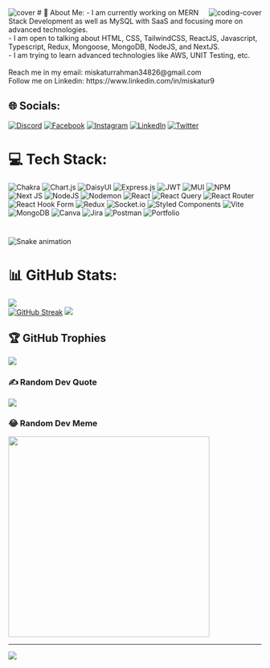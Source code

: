 <img src="https://i.ibb.co/hMfJxhH/Add-a-heading-1.png" alt="cover" />

<img align="right" src="https://media.tenor.com/qJ5evVs-_uUAAAAC/coding.gif" alt="coding-cover"/>
# 💫 About Me:
- I am currently working on MERN Stack Development as well as MySQL with SaaS and focusing more on advanced technologies.<br>- I am open to talking about HTML, CSS, TailwindCSS, ReactJS, Javascript, Typescript, Redux, Mongoose, MongoDB, NodeJS, and NextJS.<br>- I am trying to learn advanced technologies like AWS, UNIT Testing, etc.<br><br>Reach me in my email: miskaturrahman34826@gmail.com<br>Follow me on Linkedin: https://www.linkedin.com/in/miskatur9


## 🌐 Socials:
[![Discord](https://img.shields.io/badge/Discord-%237289DA.svg?logo=discord&logoColor=white)](https://discord.gg/miskatur9) [![Facebook](https://img.shields.io/badge/Facebook-%231877F2.svg?logo=Facebook&logoColor=white)](https://facebook.com/miskatur9) [![Instagram](https://img.shields.io/badge/Instagram-%23E4405F.svg?logo=Instagram&logoColor=white)](https://instagram.com/miska_rah_man) [![LinkedIn](https://img.shields.io/badge/LinkedIn-%230077B5.svg?logo=linkedin&logoColor=white)](https://linkedin.com/in/miskatur9) [![Twitter](https://img.shields.io/badge/Twitter-%231DA1F2.svg?logo=Twitter&logoColor=white)](https://twitter.com/Miskatur_9) 

# 💻 Tech Stack:
![Chakra](https://img.shields.io/badge/chakra-%234ED1C5.svg?style=flat-square&logo=chakraui&logoColor=white) ![Chart.js](https://img.shields.io/badge/chart.js-F5788D.svg?style=flat-square&logo=chart.js&logoColor=white) ![DaisyUI](https://img.shields.io/badge/daisyui-5A0EF8?style=flat-square&logo=daisyui&logoColor=white) ![Express.js](https://img.shields.io/badge/express.js-%23404d59.svg?style=flat-square&logo=express&logoColor=%2361DAFB) ![JWT](https://img.shields.io/badge/JWT-black?style=flat-square&logo=JSON%20web%20tokens) ![MUI](https://img.shields.io/badge/MUI-%230081CB.svg?style=flat-square&logo=mui&logoColor=white) ![NPM](https://img.shields.io/badge/NPM-%23CB3837.svg?style=flat-square&logo=npm&logoColor=white) ![Next JS](https://img.shields.io/badge/Next-black?style=flat-square&logo=next.js&logoColor=white) ![NodeJS](https://img.shields.io/badge/node.js-6DA55F?style=flat-square&logo=node.js&logoColor=white) ![Nodemon](https://img.shields.io/badge/NODEMON-%23323330.svg?style=flat-square&logo=nodemon&logoColor=%BBDEAD) ![React](https://img.shields.io/badge/react-%2320232a.svg?style=flat-square&logo=react&logoColor=%2361DAFB) ![React Query](https://img.shields.io/badge/-React%20Query-FF4154?style=flat-square&logo=react%20query&logoColor=white) ![React Router](https://img.shields.io/badge/React_Router-CA4245?style=flat-square&logo=react-router&logoColor=white) ![React Hook Form](https://img.shields.io/badge/React%20Hook%20Form-%23EC5990.svg?style=flat-square&logo=reacthookform&logoColor=white) ![Redux](https://img.shields.io/badge/redux-%23593d88.svg?style=flat-square&logo=redux&logoColor=white) ![Socket.io](https://img.shields.io/badge/Socket.io-black?style=flat-square&logo=socket.io&badgeColor=010101) ![Styled Components](https://img.shields.io/badge/styled--components-DB7093?style=flat-square&logo=styled-components&logoColor=white) ![Vite](https://img.shields.io/badge/vite-%23646CFF.svg?style=flat-square&logo=vite&logoColor=white) ![MongoDB](https://img.shields.io/badge/MongoDB-%234ea94b.svg?style=flat-square&logo=mongodb&logoColor=white) ![Canva](https://img.shields.io/badge/Canva-%2300C4CC.svg?style=flat-square&logo=Canva&logoColor=white) ![Jira](https://img.shields.io/badge/jira-%230A0FFF.svg?style=flat-square&logo=jira&logoColor=white) ![Postman](https://img.shields.io/badge/Postman-FF6C37?style=flat-square&logo=postman&logoColor=white) ![Portfolio](https://img.shields.io/badge/Portfolio-%23000000.svg?style=flat-square&logo=firefox&logoColor=#FF7139)

###

<br clear="both">

<img src="https://raw.githubusercontent.com/Miskatur/Miskatur/output/snake.svg" alt="Snake animation" />

###
# 📊 GitHub Stats:
![](https://github-readme-stats.vercel.app/api?username=Miskatur&theme=blue-green&hide_border=false&include_all_commits=true&count_private=true)<br/>
[![GitHub Streak](https://github-readme-streak-stats.herokuapp.com?user=Miskatur&theme=javascript-dark&date_format=j%20M%5B%20Y%5D&card_width=600)](https://git.io/streak-stats)
![](https://github-readme-stats.vercel.app/api/top-langs/?username=Miskatur&theme=blue-green&hide_border=false&include_all_commits=true&count_private=true&layout=compact)

## 🏆 GitHub Trophies
![](https://github-profile-trophy.vercel.app/?username=Miskatur&theme=radical&no-frame=false&no-bg=false&margin-w=4)

### ✍️ Random Dev Quote
![](https://quotes-github-readme.vercel.app/api?type=horizontal&theme=radical)

### 😂 Random Dev Meme
<img src='https://randommeme-five.vercel.app/' style="height: 400px;"/>

---
[![](https://visitcount.itsvg.in/api?id=Miskatur&icon=2&color=12)](https://visitcount.itsvg.in)

<!-- Proudly created with GPRM ( https://gprm.itsvg.in ) -->
